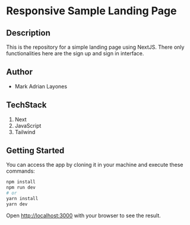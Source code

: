 # Responsive Sample Landing Page

## Description
This is the repository for a simple landing page using NextJS. There only functionalities here are the sign up and sign in interface.
## Author
-   Mark Adrian Layones

## TechStack
1. Next
2. JavaScript
3. Tailwind

## Getting Started

You can access the app by cloning it in your machine and execute these commands:

```bash
npm install
npm run dev
# or
yarn install
yarn dev
```

Open [http://localhost:3000](http://localhost:3000) with your browser to see the result.
